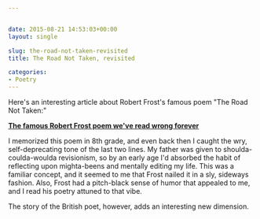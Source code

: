 ```yaml
---


date: 2015-08-21 14:53:03+00:00
layout: single

slug: the-road-not-taken-revisited
title: The Road Not Taken, revisited

categories:
- Poetry
---
```


Here's an interesting article about Robert Frost's famous poem "The Road Not Taken:"

**[The famous Robert Frost poem we've read wrong forever](http://nypost.com/2015/08/16/the-famous-robert-frost-poem-weve-read-wrong-forever/?utm_campaign=SocialFlow&utm_source=NYPFacebook&utm_medium=SocialFlow)**

I memorized this poem in 8th grade, and even back then I caught the wry, self-deprecating tone of the last two lines. My father was given to shoulda-coulda-woulda revisionism, so by an early age I'd absorbed the habit of reflecting upon mighta-beens and mentally editing my life. This was a familiar concept, and it seemed to me that Frost nailed it in a sly, sideways fashion. Also, Frost had a pitch-black sense of humor that appealed to me, and I read his poetry attuned to that vibe.

The story of the British poet, however, adds an interesting new dimension.
